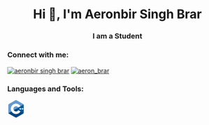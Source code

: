 <h1 align="center">Hi 👋, I'm Aeronbir Singh Brar</h1>
<h3 align="center">I am a Student</h3>

<h3 align="left">Connect with me:</h3>
<p align="left">
<a href="https://linkedin.com/in/aeronbir singh brar" target="blank"><img align="center" src="https://raw.githubusercontent.com/rahuldkjain/github-profile-readme-generator/master/src/images/icons/Social/linked-in-alt.svg" alt="aeronbir singh brar" height="30" width="40" /></a>
<a href="https://instagram.com/aeron_brar" target="blank"><img align="center" src="https://raw.githubusercontent.com/rahuldkjain/github-profile-readme-generator/master/src/images/icons/Social/instagram.svg" alt="aeron_brar" height="30" width="40" /></a>
</p>

<h3 align="left">Languages and Tools:</h3>
<p align="left"> <a href="https://www.w3schools.com/cpp/" target="_blank" rel="noreferrer"> <img src="https://raw.githubusercontent.com/devicons/devicon/master/icons/cplusplus/cplusplus-original.svg" alt="cplusplus" width="40" height="40"/> </a> </p>
